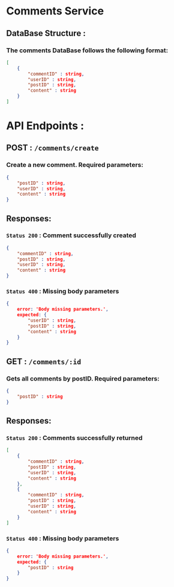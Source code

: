 # Comments Service

## DataBase Structure :

### The comments DataBase follows the following format:
```json
[
	{
		"commentID" : string,
		"userID" : string,
		"postID" : string,
		"content" : string
	}
]
```

# API Endpoints :

## POST : `/comments/create`

### Create a new comment. Required parameters:
```json
{
	"postID" : string,
	"userID" : string,
	"content" : string
}
```

## Responses:

### `Status 200` : Comment successfully created
```json
{
	"commentID" : string,
	"postID" : string,
	"userID" : string,
	"content" : string
}
```

### `Status 400` : Missing body parameters 
```json
{
	error: 'Body missing parameters.',
	expected: {
		"userID" : string,
		"postID" : string,
		"content" : string
	}
}
```

## GET : `/comments/:id`

### Gets all comments by postID. Required parameters:
```json
{
	"postID" : string
}
```

## Responses:

### `Status 200` : Comments successfully returned
```json
[
	{
		"commentID" : string,
		"postID" : string,
		"userID" : string,
		"content" : string
	},
	{
		"commentID" : string,
		"postID" : string,
		"userID" : string,
		"content" : string
	}
]
```

### `Status 400` : Missing body parameters
```json
{
	error: 'Body missing parameters.',
	expected: {
		"postID" : string
	}
}
```